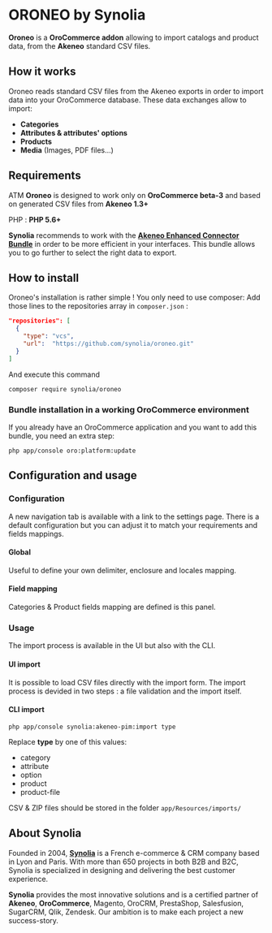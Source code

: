 # ORONEO by Synolia

**Oroneo** is a **OroCommerce addon** allowing to import catalogs and product data, from the **Akeneo** standard CSV files.

## How it works
Oroneo reads standard CSV files from the Akeneo exports in order to import data into your OroCommerce database. These data exchanges allow to import:
* **Categories**
* **Attributes & attributes' options**
* **Products**
* **Media** (Images, PDF files...)

## Requirements
ATM **Oroneo** is designed to work only on **OroCommerce beta-3** and based on generated CSV files from **Akeneo 1.3+**

PHP : **PHP 5.6+**

**Synolia** recommends to work with the **[Akeneo Enhanced Connector Bundle](https://github.com/akeneo-labs/EnhancedConnectorBundle)** in order to be more efficient in your interfaces. This bundle allows you to go further to select the right data to export.

## How to install
Oroneo's installation is rather simple ! You only need to use composer:
Add those lines to the repositories array in `composer.json` :
```json
"repositories": [
  {
    "type": "vcs",
    "url":  "https://github.com/synolia/oroneo.git"
  }
]
```
And execute this command
```cli
composer require synolia/oroneo
```
### Bundle installation in a working OroCommerce environment
If you already have an OroCommerce application and you want to add this bundle, you need an extra step:
```cli
php app/console oro:platform:update
```

## Configuration and usage
### Configuration
A new navigation tab is available with a link to the settings page.
There is a default configuration but you can adjust it to match your requirements and fields mappings.
#### Global
Useful to define your own delimiter, enclosure and locales mapping.
#### Field mapping
Categories & Product fields mapping are defined is this panel.

### Usage
The import process is available in the UI but also with the CLI.
#### UI import
It is possible to load CSV files directly with the import form.
The import process is devided in two steps : a file validation and the import itself.
#### CLI import
```cli
php app/console synolia:akeneo-pim:import type
```
Replace **type** by one of this values:
* category
* attribute
* option
* product
* product-file

CSV & ZIP files should be stored in the folder `app/Resources/imports/`

## About Synolia

Founded in 2004, **[Synolia](http://www.synolia.com)** is a French e-commerce & CRM company based in Lyon and Paris. With more than 650 projects in both B2B and B2C, Synolia is specialized in designing and delivering the best customer experience.

**Synolia** provides the most innovative solutions and is a certified partner of **Akeneo**, **OroCommerce**, Magento, OroCRM, PrestaShop, Salesfusion, SugarCRM, Qlik, Zendesk. Our ambition is to make each project a new success-story.
